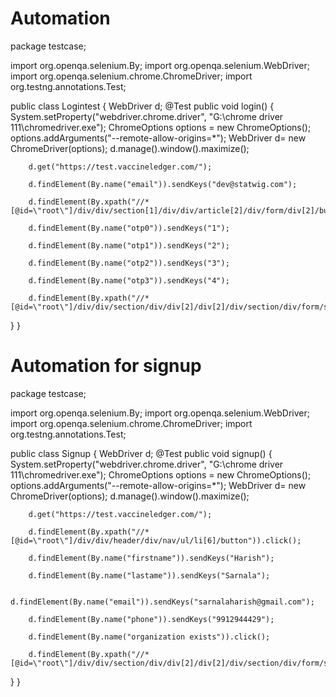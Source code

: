 # Automation
package testcase;

import org.openqa.selenium.By;
import org.openqa.selenium.WebDriver;
import org.openqa.selenium.chrome.ChromeDriver;
import org.testng.annotations.Test;

public class Logintest {
	WebDriver d;
  @Test
  public void login() {
	  System.setProperty("webdriver.chrome.driver", "G:\\chrome driver 111\\chromedriver.exe");
		ChromeOptions options = new ChromeOptions();
		options.addArguments("--remote-allow-origins=*");
		WebDriver d= new ChromeDriver(options);
		d.manage().window().maximize();  
		
		d.get("https://test.vaccineledger.com/");
		
		d.findElement(By.name("email")).sendKeys("dev@statwig.com");
		
		d.findElement(By.xpath("//*[@id=\"root\"]/div/div/section[1]/div/div/article[2]/div/form/div[2]/button")).click();
		
		d.findElement(By.name("otp0")).sendKeys("1");
		
		d.findElement(By.name("otp1")).sendKeys("2");
		
		d.findElement(By.name("otp2")).sendKeys("3");
		
		d.findElement(By.name("otp3")).sendKeys("4");
		
		d.findElement(By.xpath("//*[@id=\"root\"]/div/div/section/div/div[2]/div[2]/div/section/div/form/section[2]/button")).click();
}
}
# Automation for signup
package testcase;

import org.openqa.selenium.By;
import org.openqa.selenium.WebDriver;
import org.openqa.selenium.chrome.ChromeDriver;
import org.testng.annotations.Test;

public class Signup {
  WebDriver d;
  @Test
  public void signup() {
	  System.setProperty("webdriver.chrome.driver", "G:\\chrome driver 111\\chromedriver.exe");
		ChromeOptions options = new ChromeOptions();
		options.addArguments("--remote-allow-origins=*");
		WebDriver d= new ChromeDriver(options);
		d.manage().window().maximize();  
		
		d.get("https://test.vaccineledger.com/");
		
		d.findElement(By.xpath("//*[@id=\"root\"]/div/div/header/div/nav/ul/li[6]/button")).click();
		
		d.findElement(By.name("firstname")).sendKeys("Harish");
		
		d.findElement(By.name("lastame")).sendKeys("Sarnala");
		
		d.findElement(By.name("email")).sendKeys("sarnalaharish@gmail.com");
		
		d.findElement(By.name("phone")).sendKeys("9912944429");
		
		d.findElement(By.name("organization exists")).click();
		
		d.findElement(By.xpath("//*[@id=\"root\"]/div/div/section/div/div[2]/div[2]/div/section/div/form/section[3]/button")).click();
			
  }
}

